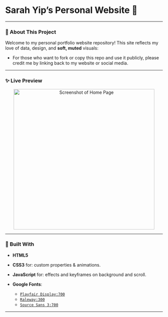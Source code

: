 <!--
  README.md
  Sarah Yip's Website Portfolio README -->
# Sarah Yip’s Personal Website 🌸

---


### 🌸 About This Project

Welcome to my personal portfolio website repository! This site reflects my love of data, design, and **soft, muted** visuals:

- For those who want to fork or copy this repo and use it publicly, please credit me by linking back to my website or social media.


---


### ✨ Live Preview

<p align="center">
  <img width="450" alt="Screenshot of Home Page" src="https://sawpy.github.io/images/research1.jpg">
</p>


---


### 🎀 Built With

- **HTML5** 
- **CSS3** for: custom properties & animations.  
- **JavaScript** for: effects and keyframes on background and scroll.

- **Google Fonts**:
  - [`Playfair Display:700`](https://fonts.googleapis.com/css2?family=Playfair+Display:wght@700)
  - [`Raleway:300`](https://fonts.googleapis.com/css2?family=Raleway:wght@300)
  - [`Source Sans 3:700`](https://fonts.googleapis.com/css2?family=Source+Sans+3:wght@700)


---
